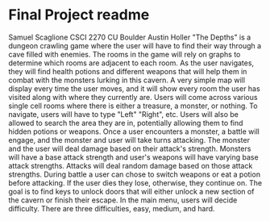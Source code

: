 # Final Project readme
Samuel Scaglione
CSCI 2270
CU Boulder
Austin Holler
  "The Depths" is a dungeon crawling game where the user will have to find their way through a cave filled with enemies. The rooms in the game will rely on graphs to determine which rooms are adjacent to each room. As the user navigates, they will find health potions and different weapons that will help them in combat with the monsters lurking in this cavern. A very simple map will display every time the user moves, and it will show every room the user has visited along with where they currently are. Users will come across various single cell rooms where there is either a treasure, a monster, or nothing. To navigate, users will have to type "Left" "Right", etc. Users will also be allowed to search the area they are in, potentially allowing them to find hidden potions or weapons. Once a user encounters a monster, a battle will engage, and the monster and user will take turns attacking. The monster and the user will deal damage based on their attack's strength. Monsters will have a base attack strength and user's weapons will have varying base attack strengths. Attacks will deal random damage based on those attack strengths. During battle a user can chose to switch weapons or eat a potion before attacking. If the user dies they lose, otherwise, they continue on. The goal is to find keys to unlock doors that will either unlock a new section of the cavern or finish their escape. In the main menu, users will decide difficulty. There are three difficulties, easy, medium, and hard. 

